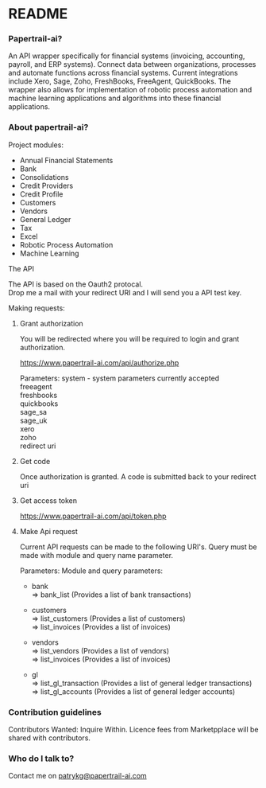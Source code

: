 # README #

### Papertrail-ai? ###

An API wrapper specifically for financial systems (invoicing, accounting, payroll, and ERP systems). Connect data between organizations, processes and automate functions across financial systems. Current integrations include Xero, Sage, Zoho, FreshBooks, FreeAgent, QuickBooks. The wrapper also allows for implementation of robotic process automation and machine learning applications and algorithms into these financial applications.

### About papertrail-ai? ###

Project modules: 

- Annual Financial Statements
- Bank
- Consolidations
- Credit Providers
- Credit Profile
- Customers
- Vendors 
- General Ledger
- Tax
- Excel
- Robotic Process Automation
- Machine Learning

The API 

The API is based on the Oauth2 protocal.    
Drop me a mail with your redirect URI and I will send you a API test key.  
    
Making requests:

1) Grant authorization

    You will be redirected where you will be required to login and grant authorization. 

    https://www.papertrail-ai.com/api/authorize.php

    Parameters:
    system - system parameters currently accepted  
            freeagent  
            freshbooks  
            quickbooks  
            sage_sa  
            sage_uk  
            xero  
            zoho  
    redirect uri 

2) Get code

	Once authorization is granted. A code is submitted back to your redirect uri

3) Get access token 

	https://www.papertrail-ai.com/api/token.php

4) Make Api request

	Current API requests can be made to the following URI's. Query must be made with module and query name parameter. 

	Parameters:
	Module and query parameters:
	- bank  
		=> bank_list (Provides a list of bank transactions)  

	- customers  
		=> list_customers (Provides a list of customers)  
		=> list_invoices (Provides a list of invoices) 	

	- vendors   
		=> list_vendors (Provides a list of vendors)  
		=> list_invoices (Provides a list of invoices)  	

	- gl  
		=> list_gl_transaction (Provides a list of general ledger transactions)   
		=> list_gl_accounts (Provides a list of general ledger accounts)

### Contribution guidelines ###

Contributors Wanted: Inquire Within. Licence fees from Marketpplace will be shared with contributors.

### Who do I talk to? ###

Contact me on patrykg@papertrail-ai.com